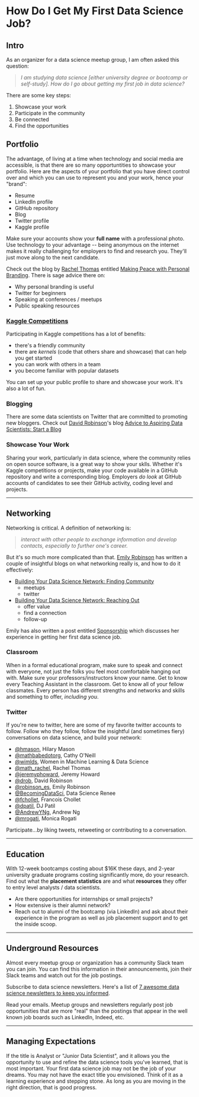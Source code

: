 # How Do I Get My First Data Science Job?

## Intro
As an organizer for a data science meetup group, I am often asked this question:  
>*I am studying data science [either university degree or bootcamp or self-study].  How do I go about getting my first job in data science?*

There are some key steps:  
1.  Showcase your work
2.  Participate in the community
3.  Be connected
4.  Find the opportunities

## Portfolio
The advantage, of living at a time when technology and social media are accessible, is that there are so many opportuntities to showcase your portfolio.  Here are the aspects of your portfolio that you have direct control over and which you can use to represent you and your work, hence your "brand":  
- Resume
- LinkedIn profile
- GitHub repository
- Blog
- Twitter profile
- Kaggle profile

Make sure your accounts show your **full name** with a professional photo.  Use technology to your advantage -- being anonymous on the internet makes it really challenging for employers to find and research you.  They'll just move along to the next candidate.  

Check out the blog by [Rachel Thomas](https://twitter.com/math_rachel) entitled [Making Peace with Personal Branding](http://www.fast.ai/2017/12/18/personal-brand/).  There is sage advice there on:  
- Why personal branding is useful
- Twitter for beginners
- Speaking at conferences / meetups
- Public speaking resources

### [Kaggle Competitions](https://www.kaggle.com/competitions)
Participating in Kaggle competitions has a lot of benefits:  
- there's a friendly community
- there are *kernels* (code that others share and showcase) that can help you get started
- you can work with others in a team
- you become familiar with popular datasets

You can set up your public profile to share and showcase your work.  It's also a lot of fun.  

### Blogging
There are some data scientists on Twitter that are committed to promoting new bloggers.  Check out [David Robinson](https://twitter.com/drob)'s blog [Advice to Aspiring Data Scientists: Start a Blog](http://varianceexplained.org/r/start-blog/)

### Showcase Your Work
Sharing your work, particularly in data science, where the community relies on open source software, is a great way to show your sklls.  Whether it's Kaggle competitions or projects, make your code available in a GitHub repository and write a corresponding blog.  Employers *do look* at GitHub accounts of candidates to see their GitHub activity, coding level and projects.  

---
## Networking
Networking is critical.  A definition of networking is:  
>*interact with other people to exchange information and develop contacts, especially to further one's career.*   

But it's so much more complicated than that.  [Emily Robinson](https://twitter.com/robinson_es) has written a couple of insightful blogs on what networking really is, and how to do it effectively:  
- [Building Your Data Science Network: Finding Community](https://robinsones.github.io/Building-Your-Data-Science-Network-Finding-Community/)
  - meetups
  - twitter
- [Building Your Data Science Network: Reaching Out](https://robinsones.github.io/Building-Your-Data-Science-Network-Reaching-Out/)
  - offer value
  - find a connection
  - follow-up

Emily has also written a post entitled [Sponsorship](https://robinsones.github.io/The-Importance-of-Sponsorship/) which discusses her experience in getting her first data science job.  

### Classroom
When in a formal educational program, make sure to speak and connect with everyone, not just the folks you feel most comfortable hanging out with.  Make sure your professors/instructors know your name.  Get to know every Teaching Assistant in the classroom.  Get to know all of your fellow classmates.  Every person has different strengths and networks and skills and something to offer, *including you*. 

### Twitter
If you're new to twitter, here are some of my favorite twitter accounts to follow.  Follow who they follow, follow the insightful (and sometimes fiery) conversations on data science, and build your network:  
- [@hmason](https://twitter.com/hmason), Hilary Mason
- [@mathbabedotorg](https://twitter.com/mathbabedotorg), Cathy O'Neill
- [@wimlds](https://twitter.com/wimlds), Women in Machine Learning & Data Science
- [@math_rachel](https://twitter.com/math_rachel), Rachel Thomas
- [@jeremyphoward](https://twitter.com/jeremyphoward), Jeremy Howard
- [@drob](https://twitter.com/drob), David Robinson
- [@robinson_es](https://twitter.com/robinson_es), Emily Robinson
- [@BecomingDataSci](https://twitter.com/BecomingDataSci), Data Science Renee
- [@fchollet](https://twitter.com/fchollet), Francois Chollet
- [@dpatil](https://twitter.com/dpatil), DJ Patil
- [@AndrewYNg](https://twitter.com/AndrewYNg), Andrew Ng
- [@mrogati](https://twitter.com/mrogati), Monica Rogati

Participate...by liking tweets, retweeting or contributing to a conversation.  

---
## Education
With 12-week bootcamps costing about $16K these days, and 2-year university graduate programs costing significantly more, do your research.  Find out what the **placement statistics** are and what **resources** they offer to entry level analysts / data scientists.  
- Are there opportunities for internships or small projects?  
- How extensive is their alumni network?  
- Reach out to alumni of the bootcamp (via LinkedIn) and ask about their experience in the program as well as job placement support and to get the inside scoop.    

---
## Underground Resources
Almost every meetup group or organization has a community Slack team you can join.  You can find this information in their announcements, join their Slack teams and watch out for the job postings.  

Subscribe to data science newsletters.  Here's a list of [7 awesome data science newsletters to keep you informed](https://www.dataquest.io/blog/data-science-newsletters/).

Read your emails.  Meetup groups and newsletters regularly post job opportunities that are more "real" than the postings that appear in the well known job boards such as LinkedIn, Indeed, etc. 

---
## Managing Expectations
If the title is Analyst or "Junior Data Scientist", and it allows you the opportunity to use and refine the data science tools you've learned, that is most important.  Your first data science job may not be the job of your dreams.  You may not have the exact title you envisioned.  Think of it as a learning experience and stepping stone.  As long as you are moving in the right direction, that is good progress.  


